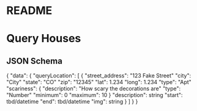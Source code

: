 # README

# Query Houses

## JSON Schema
{
  "data": {
    "queryLocation": [
      {
        "street_address": "123 Fake Street"
        "city": "City"
        "state": "CO"
        "zip": "12345"
        "lat":  1.234
        "long": 1.234
        "type": "Apt"
        "scariness": 
          {
           "description": "How scary the decorations are"
           "type": "Number"
           "minimum": 0
           "maximum": 10
          }
        "description": string
        "start": tbd/datetime
        "end": tbd/datetime
        "img": string
      }
    ]
  }
}

